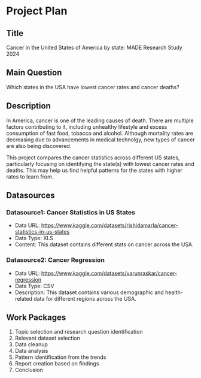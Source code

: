 
# Project Plan
## Title
Cancer in the United States of America by state: MADE Research Study 2024

## Main Question
Which states in the USA have lowest cancer rates and cancer deaths?

## Description
In America, cancer is one of the leading causes of death. There are multiple factors contributing to it, including unhealthy lifestyle and excess consumption of fast food, tobacco and alcohol. Although mortality rates are decreasing due to advancements in medical technolgy, new types of cancer are also being discovered.

This project compares the cancer statistics across different US states, particularly focusing on identifying the state(s) with lowest cancer rates and deaths. This may help us find helpful patterns for the states with higher rates to learn from.

## Datasources
### Datasource1: Cancer Statistics in US States
* Data URL: https://www.kaggle.com/datasets/rishidamarla/cancer-statistics-in-us-states
* Data Type: XLS
* Content: This dataset contains different stats on cancer across the USA.

### Datasource2: Cancer Regression
* Data URL: https://www.kaggle.com/datasets/varunraskar/cancer-regression
* Data Type: CSV
* Description: This dataset contains various demographic and health-related data for different regions across the USA.

## Work Packages
1. Topic selection and research question identification
2. Relevant dataset selection
3. Data cleanup
4. Data analysis 
5. Pattern identification from the trends
6. Report creation based on findings
7. Conclusion
